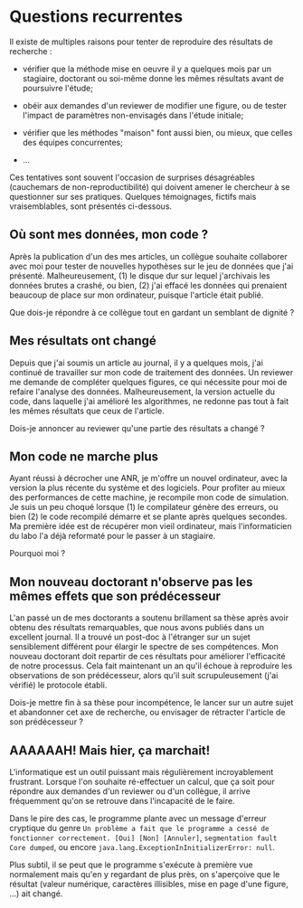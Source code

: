 # Questions recurrentes

Il existe de multiples raisons pour tenter de reproduire des résultats de recherche :

* vérifier que la méthode mise en oeuvre il y a quelques mois par un stagiaire, 
doctorant ou soi-même donne les mêmes résultats avant de poursuivre l'étude;

* obéir aux demandes d'un reviewer de modifier une figure, ou de tester l'impact
de paramètres non-envisagés dans l'étude initiale;

* vérifier que les méthodes "maison" font aussi bien, ou mieux, que celles des
équipes concurrentes;

* ...

Ces tentatives sont souvent l'occasion de surprises désagréables 
(cauchemars de non-reproductibilité) qui doivent amener le chercheur
à se questionner sur ses pratiques. 
Quelques témoignages, fictifs mais vraisemblables, sont présentés ci-dessous.

## Où sont mes données, mon code ?

Après la publication d'un des mes articles, un collègue souhaite collaborer 
avec moi pour tester de nouvelles hypothèses sur le jeu de données 
que j'ai présenté. Malheureusement, (1) le disque dur sur lequel 
j'archivais les données brutes a crashé, ou bien, (2) j'ai effacé 
les données qui prenaient beaucoup de place sur mon ordinateur, 
puisque l'article était publié. 

Que dois-je répondre à ce collègue tout en gardant un semblant de dignité ?

## Mes résultats ont changé

Depuis que j'ai soumis un article au journal, il y a quelques mois,
j'ai continué de travailler sur mon code de traitement des données.
Un reviewer me demande de compléter quelques figures, ce qui
nécessite pour moi de refaire l'analyse des données. 
Malheureusement, la  version actuelle du code, dans laquelle 
j'ai amélioré les algorithmes, ne redonne pas tout à fait 
les mêmes résultats que ceux de l'article.

Dois-je annoncer au reviewer qu'une partie des résultats a changé ?
    
## Mon code ne marche plus

Ayant réussi à décrocher une ANR, je m'offre un nouvel ordinateur,
avec la version la plus récente du système et des logiciels. 
Pour profiter au mieux des performances de cette machine, je 
recompile mon code de simulation. Je suis un peu choqué lorsque 
(1) le compilateur génère des erreurs, ou bien 
(2) le code recompilé démarre et se plante après quelques secondes. 
Ma première idée est de récupérer mon vieil ordinateur, mais 
l'informaticien du labo l'a déjà reformaté pour le
passer à un stagiaire. 

Pourquoi moi ?

## Mon nouveau doctorant n'observe pas les mêmes effets que son prédécesseur

L'an passé un de mes doctorants a soutenu brillament sa thèse après
avoir obtenu des résultats remarquables, que nous avons publiés dans 
un excellent journal. Il a trouvé un post-doc à l'étranger sur un sujet
sensiblement différent pour élargir le spectre de ses compétences.
Mon nouveau doctorant doit repartir de ces résultats pour améliorer 
l'efficacité de notre processus.
Cela fait maintenant un an qu'il échoue à reproduire les observations 
de son prédécesseur, alors qu'il suit scrupuleusement (j'ai vérifié)
le protocole établi.  

Dois-je mettre fin à sa thèse pour incompétence, le lancer sur un 
autre sujet et abandonner cet axe de recherche, ou envisager de 
rétracter l'article de son prédécesseur ?

## AAAAAAH! Mais hier, ça marchait!

L'informatique est un outil puissant mais régulièrement incroyablement
frustrant. Lorsque l'on souhaite ré-effectuer un calcul, que ça soit
pour répondre aux demandes d'un reviewer ou d'un collègue, il arrive
fréquemment qu'on se retrouve dans l'incapacité de le faire.

Dans le pire des cas, le programme plante avec un message d'erreur
cryptique du genre `Un problème a fait que le programme a cessé de
fonctionner correctement. [Oui] [Non] [Annuler]`, `segmentation fault
Core dumped`, ou encore `java.lang.ExceptionInInitializerError: null`.

Plus subtil, il se peut que le programme s'exécute à première vue
normalement mais qu'en y regardant de plus près, on s'aperçoive que
le résultat (valeur numérique, caractères illisibles, mise en page
d'une figure, ...) ait changé.
